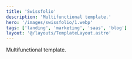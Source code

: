 ```yaml
---
title: 'Swissfolio'
description: 'Multifunctional template.'
hero: '/images/swissfolio/1.webp'
tags: ['landing', 'marketing', 'saas', 'blog']
layout: '@/layouts/TemplateLayout.astro'
---
```


Multifunctional template.
